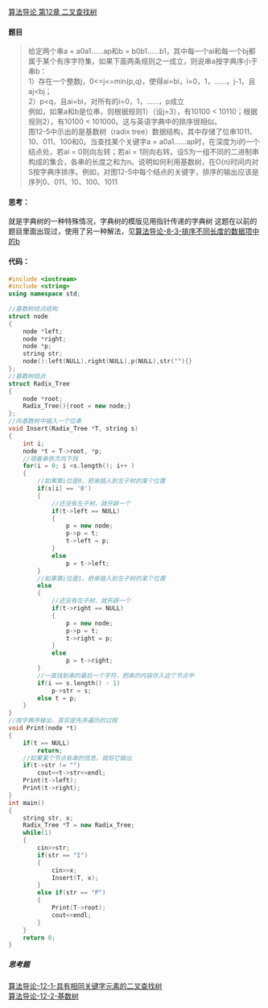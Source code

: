 [算法导论 第12章 二叉查找树](http://blog.csdn.net/mishifangxiangdefeng/article/details/7718917)  

#### 题目

> 给定两个串a = a0a1……ap和b = b0b1……b1，其中每一个ai和每一个bj都属于某个有序字符集，如果下面两条规则之一成立，则说串a按字典序小于串b：  
1）存在一个整数j，0<=j<=min(p,q)，使得ai=bi，i=0，1，……，j-1，且aj<bj；  
2）p<q，且ai=bi，对所有的i=0，1，……，p成立  
例如，如果a和b是位串，则根据规则1）（设j=3），有10100 < 10110；根据规则2），有10100 < 101000。这与英语字典中的排序很相似。  
图12-5中示出的是基数树（radix tree）数据结构，其中存储了位串1011、10、011、100和0。当查找某个关键字a = a0a1……ap时，在深度为i的一个结点处，若ai = 0则向左转；若ai = 1则向右转。设S为一组不同的二进制串构成的集合，各串的长度之和为n。说明如何利用基数树，在O(n)时间内对S按字典序排序。例如，对图12-5中每个结点的关键字，排序的输出应该是序列0、011、10、100、1011  
#### 思考：

就是字典树的一种特殊情况，字典树的模版见用指针传递的字典树
这题在以前的题目里面出现过，使用了另一种解法，见[算法导论-8-3-排序不同长度的数据项中的b](http://blog.csdn.net/mishifangxiangdefeng/article/details/7686099)  

#### 代码：

```c++
#include <iostream>  
#include <string>  
using namespace std;  
  
//基数树结点结构  
struct node  
{  
    node *left;  
    node *right;  
    node *p;  
    string str;  
    node():left(NULL),right(NULL),p(NULL),str(""){}  
};  
//基数树结点  
struct Radix_Tree  
{  
    node *root;  
    Radix_Tree(){root = new node;}  
};  
//向基数树中插入一个位串  
void Insert(Radix_Tree *T, string s)  
{  
    int i;  
    node *t = T->root, *p;  
    //顺着串依次向下找  
    for(i = 0; i <s.length(); i++ )  
    {  
        //如果第i位是0，把串插入到左子树的某个位置  
        if(s[i] == '0')  
        {  
            //还没有左子树，就开辟一个  
            if(t->left == NULL)  
            {  
                p = new node;  
                p->p = t;  
                t->left = p;  
            }  
            else  
                p = t->left;  
        }  
        //如果第i位是1，把串插入到左子树的某个位置  
        else  
        {  
            //还没有左子树，就开辟一个  
            if(t->right == NULL)  
            {  
                p = new node;  
                p->p = t;  
                t->right = p;  
            }  
            else  
                p = t->right;  
        }  
        //一直找到串的最后一个字符，把串的内容存入这个节点中  
        if(i == s.length() - 1)  
            p->str = s;  
        else t = p;  
    }  
}  
//按字典序输出，其实是先序遍历的过程  
void Print(node *t)  
{  
    if(t == NULL)  
        return;  
    //如果某个节点有串的信息，就将它输出  
    if(t->str != "")  
        cout<<t->str<<endl;  
    Print(t->left);  
    Print(t->right);  
}  
int main()  
{  
    string str, x;  
    Radix_Tree *T = new Radix_Tree;  
    while(1)  
    {  
        cin>>str;  
        if(str == "I")  
        {  
            cin>>x;  
            Insert(T, x);  
        }  
        else if(str == "P")  
        {  
            Print(T->root);  
            cout<<endl;  
        }  
    }  
    return 0;  
}  
```


##### 思考题

[算法导论-12-1-具有相同关键字元素的二叉查找树](http://blog.csdn.net/mishifangxiangdefeng/article/details/7719138)  
[算法导论-12-2-基数树](http://windmissing.github.io/%E7%AE%97%E6%B3%95%E5%AF%BC%E8%AE%BA/2012-07/12-2-radix-tree.html)  